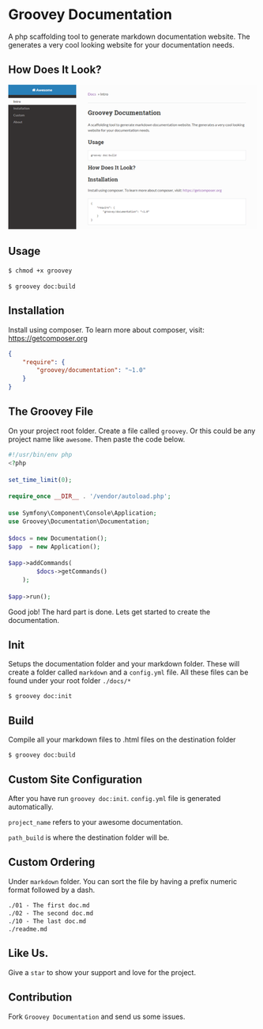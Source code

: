 Groovey Documentation
=====================

A php scaffolding tool to generate markdown documentation website. The generates a very cool looking website for your documentation needs.

## How Does It Look?

![alt tag](https://raw.githubusercontent.com/groovey/Documentation/master/groovey.png)

## Usage


    $ chmod +x groovey

    $ groovey doc:build

## Installation

Install using composer. To learn more about composer, visit: https://getcomposer.org

```json
{
    "require": {
        "groovey/documentation": "~1.0"
    }
}
```


## The Groovey File

On your project root folder. Create a file called `groovey`. Or this could be any project name like `awesome`. Then paste the code below.

```php
#!/usr/bin/env php
<?php

set_time_limit(0);

require_once __DIR__ . '/vendor/autoload.php';

use Symfony\Component\Console\Application;
use Groovey\Documentation\Documentation;

$docs = new Documentation();
$app  = new Application();

$app->addCommands(
        $docs->getCommands()
    );

$app->run();
```

Good job! The hard part is done. Lets get started to create the documentation.


## Init

Setups the documentation folder and your markdown folder. These will create a folder called `markdown` and a `config.yml` file. All these files can be found under your root folder `./docs/*`

    $ groovey doc:init

## Build

Compile all your markdown files to .html files on the destination folder

    $ groovey doc:build

## Custom Site Configuration

After you have run `groovey doc:init`. `config.yml` file is generated automatically.

`project_name` refers to your awesome documentation.

`path_build` is where the destination folder will be.

## Custom Ordering

Under `markdown` folder. You can sort the file by having a prefix numeric format followed by a dash.

```directory
./01 - The first doc.md
./02 - The second doc.md
./10 - The last doc.md
./readme.md
```

## Like Us.

Give a `star` to show your support and love for the project.

## Contribution

Fork `Groovey Documentation` and send us some issues.





